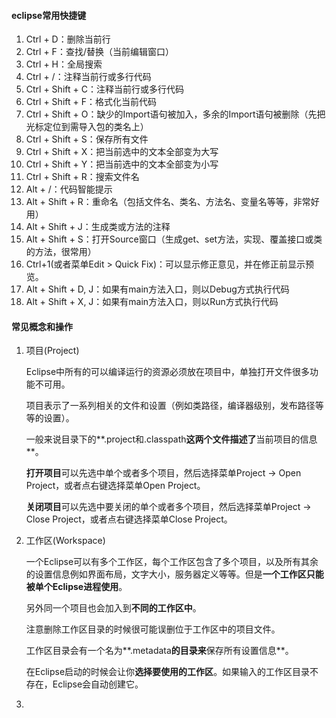 #### eclipse常用快捷键

1. Ctrl + D：删除当前行 
2. Ctrl + F：查找/替换（当前编辑窗口）
3. Ctrl + H：全局搜索 
4. Ctrl + /：注释当前行或多行代码 
5. Ctrl + Shift + C：注释当前行或多行代码 
6. Ctrl + Shift + F：格式化当前代码 
7. Ctrl + Shift + O：缺少的Import语句被加入，多余的Import语句被删除（先把光标定位到需导入包的类名上） 
8. Ctrl + Shift + S：保存所有文件 
9. Ctrl + Shift + X：把当前选中的文本全部变为大写 
10. Ctrl + Shift + Y：把当前选中的文本全部变为小写 
11. Ctrl + Shift + R：搜索文件名
12. Alt + /：代码智能提示 
13. Alt + Shift + R：重命名（包括文件名、类名、方法名、变量名等等，非常好用） 
14. Alt + Shift + J：生成类或方法的注释 
15. Alt + Shift + S：打开Source窗口（生成get、set方法，实现、覆盖接口或类的方法，很常用） 
16. Ctrl+1(或者菜单Edit > Quick Fix)：可以显示修正意见，并在修正前显示预览。
17. Alt + Shift + D, J：如果有main方法入口，则以Debug方式执行代码 
18. Alt + Shift + X, J：如果有main方法入口，则以Run方式执行代码

#### 常见概念和操作

1. 项目(Project) 

   Eclipse中所有的可以编译运行的资源必须放在项目中，单独打开文件很多功能不可用。

   项目表示了一系列相关的文件和设置（例如类路径，编译器级别，发布路径等等的设置）。

   一般来说目录下的**.project和.classpath**这两个文件描述了**当前项目的信息**。

   **打开项目**可以先选中单个或者多个项目，然后选择菜单Project -> Open Project，或者点右键选择菜单Open Project。

   **关闭项目**可以先选中要关闭的单个或者多个项目，然后选择菜单Project -> Close Project，或者点右键选择菜单Close Project。 

2. 工作区(Workspace) 

   一个Eclipse可以有多个工作区，每个工作区包含了多个项目，以及所有其余的设置信息例如界面布局，文字大小，服务器定义等等。但是**一个工作区只能被单个Eclipse进程使用**。

   另外同一个项目也会加入到**不同的工作区中**。

   注意删除工作区目录的时候很可能误删位于工作区中的项目文件。

   工作区目录会有一个名为**.metadata**的目录来**保存所有设置信息**。

   在Eclipse启动的时候会让你**选择要使用的工作区**。如果输入的工作区目录不存在，Eclipse会自动创建它。 

3. 